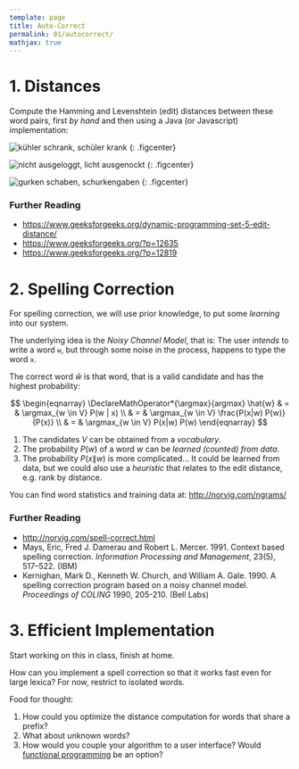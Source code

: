 ```yaml
---
template: page
title: Auto-Correct
permalink: 01/autocorrect/
mathjax: true
---
```


# 1. Distances

Compute the Hamming and Levenshtein (edit) distances between these word pairs, first _by hand_ and then using a Java (or Javascript) implementation:

![kühler schrank, schüler krank]({{site.baseurl}}/01-autocorrect-dp/97090.jpg)
{: .figcenter}

![nicht ausgeloggt, licht ausgenockt]({{site.baseurl}}/01-autocorrect-dp/97222.jpg)
{: .figcenter}

![gurken schaben, schurkengaben]({{site.baseurl}}/01-autocorrect-dp/97669.jpg)
{: .figcenter}

### Further Reading

- <https://www.geeksforgeeks.org/dynamic-programming-set-5-edit-distance/>
- <https://www.geeksforgeeks.org/?p=12635>
- <https://www.geeksforgeeks.org/?p=12819>

# 2. Spelling Correction

For spelling correction, we will use prior knowledge, to put some *learning* into our system.

The underlying idea is the _Noisy Channel Model_, that is: The user _intends_ to write a word `w`, but through some noise in the process, happens to type the word `x`.

The correct word $\hat{w}$ is that word, that is a valid candidate and has the highest probability:

$$
\begin{eqnarray}
\DeclareMathOperator*{\argmax}{argmax}
\hat{w} & = & \argmax_{w \in V} P(w | x) \\
        & = & \argmax_{w \in V} \frac{P(x|w) P(w)}{P(x)} \\
        & = & \argmax_{w \in V} P(x|w) P(w)
\end{eqnarray}
$$

1. The candidates $V$ can be obtained from a _vocabulary_.
2. The probability $P(w)$ of a word $w$ can be _learned (counted) from data_.
3. The probability $P(x\|w)$ is more complicated... It could be learned from data, but we could also use a _heuristic_ that relates to the edit distance, e.g. rank by distance.

You can find word statistics and training data at: <http://norvig.com/ngrams/>


### Further Reading

- <http://norvig.com/spell-correct.html>
- Mays, Eric, Fred J. Damerau and Robert L. Mercer. 1991. Context based spelling correction. _Information Processing and Management_, 23(5), 517–522. (IBM)
- Kernighan, Mark D., Kenneth W. Church, and William A. Gale. 1990. A spelling correction program based on a noisy channel model. _Proceedings of COLING_ 1990, 205-210. (Bell Labs)



# 3. Efficient Implementation

Start working on this in class, finish at home.

How can you implement a spell correction so that it works fast even for large lexica? For now, restrict to isolated words.

Food for thought:

1. How could you optimize the distance computation for words that share a prefix?
2. What about unknown words?
3. How would you couple your algorithm to a user interface? Would [functional programming](https://github.com/ReactiveX/RxJava) be an option?

